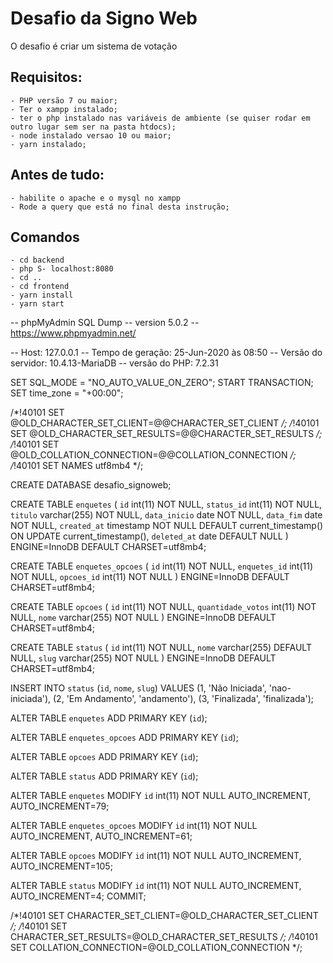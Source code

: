 # Desafio da Signo Web
O desafio é criar um sistema de votação

## Requisitos:
    - PHP versão 7 ou maior;
    - Ter o xampp instalado;
    - ter o php instalado nas variáveis de ambiente (se quiser rodar em outro lugar sem ser na pasta htdocs);
    - node instalado versao 10 ou maior;
    - yarn instalado;

## Antes de tudo:
    - habilite o apache e o mysql no xampp
    - Rode a query que está no final desta instrução;

## Comandos
    - cd backend
    - php S- localhost:8080
    - cd ..
    - cd frontend
    - yarn install
    - yarn start


-- phpMyAdmin SQL Dump
-- version 5.0.2
-- https://www.phpmyadmin.net/

-- Host: 127.0.0.1
-- Tempo de geração: 25-Jun-2020 às 08:50
-- Versão do servidor: 10.4.13-MariaDB
-- versão do PHP: 7.2.31

SET SQL_MODE = "NO_AUTO_VALUE_ON_ZERO";
START TRANSACTION;
SET time_zone = "+00:00";


/*!40101 SET @OLD_CHARACTER_SET_CLIENT=@@CHARACTER_SET_CLIENT */;
/*!40101 SET @OLD_CHARACTER_SET_RESULTS=@@CHARACTER_SET_RESULTS */;
/*!40101 SET @OLD_COLLATION_CONNECTION=@@COLLATION_CONNECTION */;
/*!40101 SET NAMES utf8mb4 */;


CREATE DATABASE desafio_signoweb;


CREATE TABLE `enquetes` (
  `id` int(11) NOT NULL,
  `status_id` int(11) NOT NULL,
  `titulo` varchar(255) NOT NULL,
  `data_inicio` date NOT NULL,
  `data_fim` date NOT NULL,
  `created_at` timestamp NOT NULL DEFAULT current_timestamp() ON UPDATE current_timestamp(),
  `deleted_at` date DEFAULT NULL
) ENGINE=InnoDB DEFAULT CHARSET=utf8mb4;


CREATE TABLE `enquetes_opcoes` (
  `id` int(11) NOT NULL,
  `enquetes_id` int(11) NOT NULL,
  `opcoes_id` int(11) NOT NULL
) ENGINE=InnoDB DEFAULT CHARSET=utf8mb4;


CREATE TABLE `opcoes` (
  `id` int(11) NOT NULL,
  `quantidade_votos` int(11) NOT NULL,
  `nome` varchar(255) NOT NULL
) ENGINE=InnoDB DEFAULT CHARSET=utf8mb4;



CREATE TABLE `status` (
  `id` int(11) NOT NULL,
  `nome` varchar(255) DEFAULT NULL,
  `slug` varchar(255) NOT NULL
) ENGINE=InnoDB DEFAULT CHARSET=utf8mb4;


INSERT INTO `status` (`id`, `nome`, `slug`) VALUES
(1, 'Não Iniciada', 'nao-iniciada'),
(2, 'Em Andamento', 'andamento'),
(3, 'Finalizada', 'finalizada');

ALTER TABLE `enquetes`
  ADD PRIMARY KEY (`id`);


ALTER TABLE `enquetes_opcoes`
  ADD PRIMARY KEY (`id`);


ALTER TABLE `opcoes`
  ADD PRIMARY KEY (`id`);


ALTER TABLE `status`
  ADD PRIMARY KEY (`id`);


ALTER TABLE `enquetes`
  MODIFY `id` int(11) NOT NULL AUTO_INCREMENT, AUTO_INCREMENT=79;


ALTER TABLE `enquetes_opcoes`
  MODIFY `id` int(11) NOT NULL AUTO_INCREMENT, AUTO_INCREMENT=61;


ALTER TABLE `opcoes`
  MODIFY `id` int(11) NOT NULL AUTO_INCREMENT, AUTO_INCREMENT=105;


ALTER TABLE `status`
  MODIFY `id` int(11) NOT NULL AUTO_INCREMENT, AUTO_INCREMENT=4;
COMMIT;

/*!40101 SET CHARACTER_SET_CLIENT=@OLD_CHARACTER_SET_CLIENT */;
/*!40101 SET CHARACTER_SET_RESULTS=@OLD_CHARACTER_SET_RESULTS */;
/*!40101 SET COLLATION_CONNECTION=@OLD_COLLATION_CONNECTION */;
